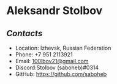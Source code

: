 # Aleksandr Stolbov

## *Contacts*
* Location: Izhevsk, Russian Federation
* Phone: +7 951 2113921
* Email: 100lbov21@gmail.com
* Discord:Stolbov (saboheb)#0314 
* GitHub: https://github.com/saboheb